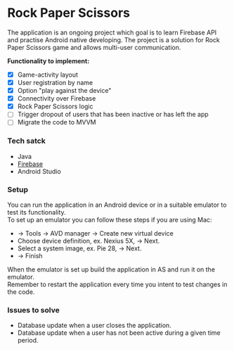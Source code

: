 # Rock Paper Scissors </br>
The application is an ongoing project which goal is to learn Firebase API and practise Android native developing. 
The project is a solution for Rock Paper Scissors game and allows multi-user communication. </br>

**Functionality to implement:**
- [x] Game-activity layout
- [x] User registration by name
- [x] Option "play against the device"
- [x] Connectivity over Firebase
- [x] Rock Paper Scissors logic 
- [ ] Trigger dropout of users that has been inactive or has left the app
- [ ] Migrate the code to MVVM  

### Tech satck
* Java 
* [Firebase]( https://console.firebase.google.com/ )
* Android Studio

### Setup  
You can run the application in an Android device or in a suitable emulator to test its functionality. </br>
To set up an emulator you can follow these steps if you are using Mac:
* -> Tools -> AVD manager -> Create new virtual device
* Choose device definition, ex. Nexius 5X, -> Next.
* Select a system image, ex. Pie 28, -> Next.
* -> Finish

When the emulator is set up build the application in AS and run it on the emulator. </br> 
Remember to restart the application every time you intent to test changes in the code. </br>
 


### Issues to solve 
* Database update when a user closes the application.
* Database update when a user has not been active during a given time period.


